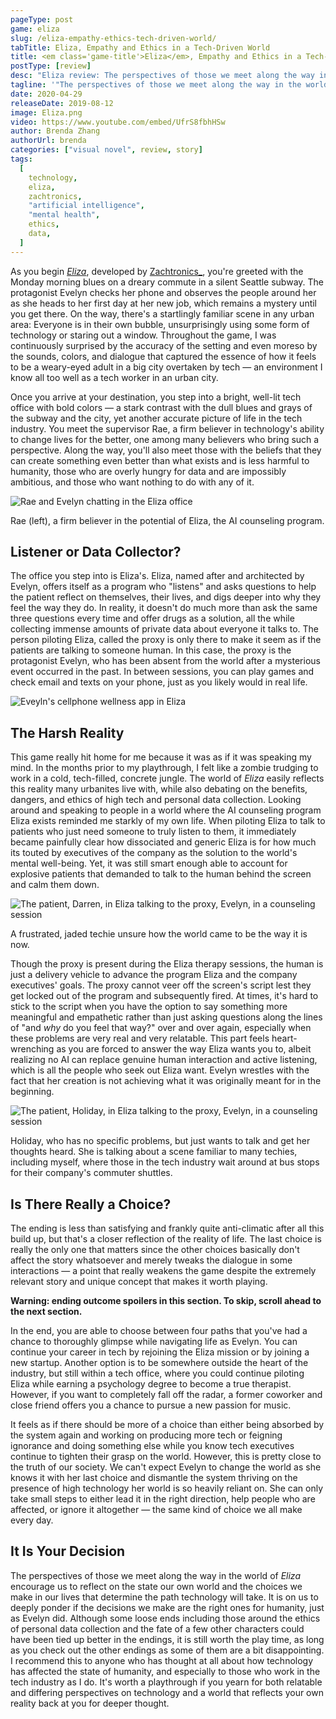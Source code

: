 ```yaml
---
pageType: post
game: eliza
slug: /eliza-empathy-ethics-tech-driven-world/
tabTitle: Eliza, Empathy and Ethics in a Tech-Driven World
title: <em class='game-title'>Eliza</em>, Empathy and Ethics in a Tech-Driven World
postType: [review]
desc: "Eliza review: The perspectives of those we meet along the way in the world of Eliza encourage us to reflect on the state our own world and the choices we make in our lives that determine the path technology will take. It is on us to deeply ponder if the decisions we make are the right ones for humanity, just as Evelyn did."
tagline: '"The perspectives of those we meet along the way in the world of Eliza encourage us to reflect on the state our own world and the choices we make in our lives that determine the path technology will take. It is on us to deeply ponder if the decisions we make are the right ones for humanity, just as Evelyn did."'
date: 2020-04-29
releaseDate: 2019-08-12
image: Eliza.png
video: https://www.youtube.com/embed/UfrS8fbhHSw
author: Brenda Zhang
authorUrl: brenda
categories: ["visual novel", review, story]
tags:
  [
    technology,
    eliza,
    zachtronics,
    "artificial intelligence",
    "mental health",
    ethics,
    data,
  ]
---
```


As you begin [_Eliza_](http://www.zachtronics.com/eliza/), developed by [Zachtronics_](http://www.zachtronics.com/), you're greeted with the Monday morning blues on a dreary commute in a silent Seattle subway. The protagonist Evelyn checks her phone and observes the people around her as she heads to her first day at her new job, which remains a mystery until you get there. On the way, there's a startlingly familiar scene in any urban area: Everyone is in their own bubble, unsurprisingly using some form of technology or staring out a window. Throughout the game, I was continuously surprised by the accuracy of the setting and even moreso by the sounds, colors, and dialogue that captured the essence of how it feels to be a weary-eyed adult in a big city overtaken by tech — an environment I know all too well as a tech worker in an urban city.

Once you arrive at your destination, you step into a bright, well-lit tech office with bold colors — a stark contrast with the dull blues and grays of the subway and the city, yet another accurate picture of life in the tech industry. You meet the supervisor Rae, a firm believer in technology's ability to change lives for the better, one among many believers who bring such a perspective. Along the way, you'll also meet those with the beliefs that they can create something even better than what exists and is less harmful to humanity, those who are overly hungry for data and are impossibly ambitious, and those who want nothing to do with any of it.

![Rae and Evelyn chatting in the Eliza office][image0]

<figcaption>Rae (left), a firm believer in the potential of Eliza, the AI counseling program.</figcaption>

## Listener or Data Collector?

The office you step into is Eliza's. Eliza, named after and architected by Evelyn, offers itself as a program who "listens" and asks questions to help the patient reflect on themselves, their lives, and digs deeper into why they feel the way they do. In reality, it doesn't do much more than ask the same three questions every time and offer drugs as a solution, all the while collecting immense amounts of private data about everyone it talks to. The person piloting Eliza, called the proxy is only there to make it seem as if the patients are talking to someone human. In this case, the proxy is the protagonist Evelyn, who has been absent from the world after a mysterious event occurred in the past. In between sessions, you can play games and check email and texts on your phone, just as you likely would in real life.

![Eveyln's cellphone wellness app in Eliza][image1]

## The Harsh Reality

This game really hit home for me because it was as if it was speaking my mind. In the months prior to my playthrough, I felt like a zombie trudging to work in a cold, tech-filled, concrete jungle. The world of _Eliza_ easily reflects this reality many urbanites live with, while also debating on the benefits, dangers, and ethics of high tech and personal data collection. Looking around and speaking to people in a world where the AI counseling program Eliza exists reminded me starkly of my own life. When piloting Eliza to talk to patients who just need someone to truly listen to them, it immediately became painfully clear how dissociated and generic Eliza is for how much its touted by executives of the company as the solution to the world's mental well-being. Yet, it was still smart enough able to account for explosive patients that demanded to talk to the human behind the screen and calm them down.

![The patient, Darren, in Eliza talking to the proxy, Evelyn, in a counseling session][image2]

<figcaption>A frustrated, jaded techie unsure how the world came to be the way it is now.</figcaption>

Though the proxy is present during the Eliza therapy sessions, the human is just a delivery vehicle to advance the program Eliza and the company executives' goals. The proxy cannot veer off the screen's script lest they get locked out of the program and subsequently fired. At times, it's hard to stick to the script when you have the option to say something more meaningful and empathetic rather than just asking questions along the lines of "and _why_ do you feel that way?" over and over again, especially when these problems are very real and very relatable. This part feels heart-wrenching as you are forced to answer the way Eliza wants you to, albeit realizing no AI can replace genuine human interaction and active listening, which is all the people who seek out Eliza want. Evelyn wrestles with the fact that her creation is not achieving what it was originally meant for in the beginning.

![The patient, Holiday, in Eliza talking to the proxy, Evelyn, in a counseling session][image3]

<figcaption>Holiday, who has no specific problems, but just wants to talk and get her thoughts heard. She is talking about a scene familiar to many techies, including myself, where those in the tech industry wait around at bus stops for their company's commuter shuttles.</figcaption>

## Is There Really a Choice?

The ending is less than satisfying and frankly quite anti-climatic after all this build up, but that's a closer reflection of the reality of life. The last choice is really the only one that matters since the other choices basically don't affect the story whatsoever and merely tweaks the dialogue in some interactions — a point that really weakens the game despite the extremely relevant story and unique concept that makes it worth playing.

**Warning: ending outcome spoilers in this section. To skip, scroll ahead to the next section.**

In the end, you are able to choose between four paths that you've had a chance to thoroughly glimpse while navigating life as Evelyn. You can continue your career in tech by rejoining the Eliza mission or by joining a new startup. Another option is to be somewhere outside the heart of the industry, but still within a tech office, where you could continue piloting Eliza while earning a psychology degree to become a true therapist. However, if you want to completely fall off the radar, a former coworker and close friend offers you a chance to pursue a new passion for music.

It feels as if there should be more of a choice than either being absorbed by the system again and working on producing more tech or feigning ignorance and doing something else while you know tech executives continue to tighten their grasp on the world. However, this is pretty close to the truth of our society. We can't expect Evelyn to change the world as she knows it with her last choice and dismantle the system thriving on the presence of high technology her world is so heavily reliant on. She can only take small steps to either lead it in the right direction, help people who are affected, or ignore it altogether — the same kind of choice we all make every day.

## It Is Your Decision

The perspectives of those we meet along the way in the world of _Eliza_ encourage us to reflect on the state our own world and the choices we make in our lives that determine the path technology will take. It is on us to deeply ponder if the decisions we make are the right ones for humanity, just as Evelyn did. Although some loose ends including those around the ethics of personal data collection and the fate of a few other characters could have been tied up better in the endings, it is still worth the play time, as long as you check out the other endings as some of them are a bit disappointing. I recommend this to anyone who has thought at all about how technology has affected the state of humanity, and especially to those who work in the tech industry as I do. It's worth a playthrough if you yearn for both relatable and differing perspectives on technology and a world that reflects your own reality back at you for deeper thought.

[image0]: ../../../images/post/eliza/Eliza0.png
[image1]: ../../../images/post/eliza/Eliza1.png
[image2]: ../../../images/post/eliza/Eliza2.png
[image3]: ../../../images/post/eliza/Eliza3.png
